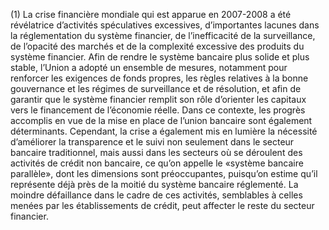 (1) La crise financière mondiale qui est apparue en 2007-2008 a été révélatrice d’activités spéculatives excessives, d’importantes lacunes dans la réglementation du système financier, de l’inefficacité de la surveillance, de l’opacité des marchés et de la complexité excessive des produits du système financier. Afin de rendre le système bancaire plus solide et plus stable, l’Union a adopté un ensemble de mesures, notamment pour renforcer les exigences de fonds propres, les règles relatives à la bonne gouvernance et les régimes de surveillance et de résolution, et afin de garantir que le système financier remplit son rôle d’orienter les capitaux vers le financement de l’économie réelle. Dans ce contexte, les progrès accomplis en vue de la mise en place de l’union bancaire sont également déterminants. Cependant, la crise a également mis en lumière la nécessité d’améliorer la transparence et le suivi non seulement dans le secteur bancaire traditionnel, mais aussi dans les secteurs où se déroulent des activités de crédit non bancaire, ce qu’on appelle le «système bancaire parallèle», dont les dimensions sont préoccupantes, puisqu’on estime qu’il représente déjà près de la moitié du système bancaire réglementé. La moindre défaillance dans le cadre de ces activités, semblables à celles menées par les établissements de crédit, peut affecter le reste du secteur financier.
